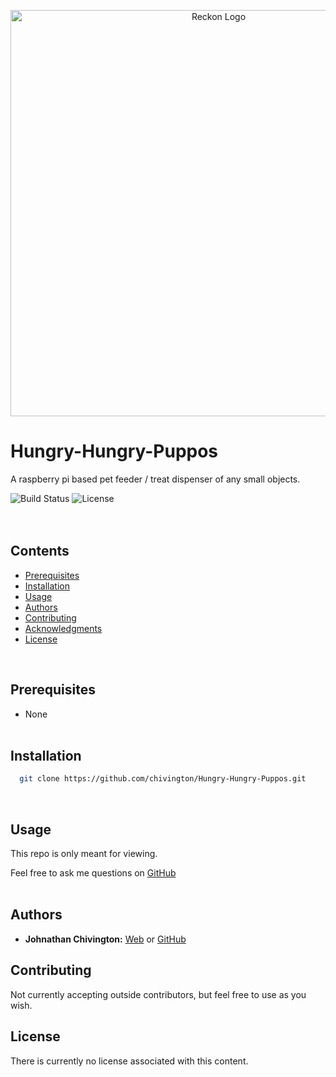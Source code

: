 <p align="center">
  <img width='650' src='https://github.com/chivington/Hungry-Hungry-Puppos/blob/master/imgs/hungry-pupppo.png' alt='Reckon Logo'/>
</p>

# Hungry-Hungry-Puppos
A raspberry pi based pet feeder / treat dispenser of any small objects.

![Build Status](https://img.shields.io/badge/build-Stable-green.svg)
![License](https://img.shields.io/badge/license-NONE-lime.svg)
<br/><br/><br/>

## Contents
* [Prerequisites](https://github.com/chivington/Hungry-Hungry-Puppos/tree/master#prerequisites)
* [Installation](https://github.com/chivington/Hungry-Hungry-Puppos/tree/master#installation)
* [Usage](https://github.com/chivington/Hungry-Hungry-Puppos/tree/master#usage)
* [Authors](https://github.com/chivington/Hungry-Hungry-Puppos/tree/master#authors)
* [Contributing](https://github.com/chivington/Hungry-Hungry-Puppos/tree/master#contributing)
* [Acknowledgments](https://github.com/chivington/Hungry-Hungry-Puppos/tree/master#acknowledgments)
* [License](https://github.com/chivington/Hungry-Hungry-Puppos/tree/master#license)
<br/>

## Prerequisites
  * None
<br/><br/>


## Installation
```bash
  git clone https://github.com/chivington/Hungry-Hungry-Puppos.git
```
<br/>


## Usage
This repo is only meant for viewing.

Feel free to ask me questions on [GitHub](https://github.com/chivington)
<br/><br/>


## Authors
* **Johnathan Chivington:** [Web](https://chivington.net) or [GitHub](https://github.com/chivington)

## Contributing
Not currently accepting outside contributors, but feel free to use as you wish.

## License
There is currently no license associated with this content.
<br/><br/>
